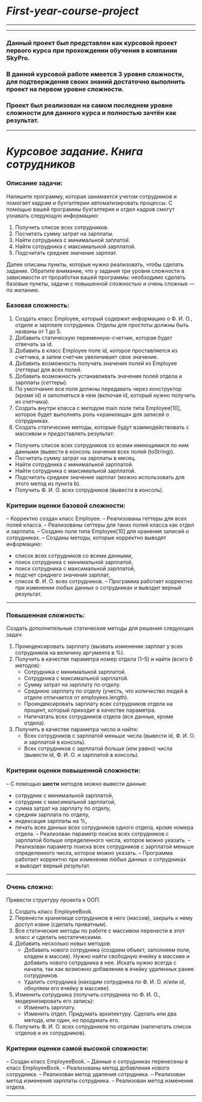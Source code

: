 # ***First-year-course-project***
-----------------------------------
-----------------------------------
### Данный проект был представлен как курсовой проект первого курса при прохождении обучения в компании SkyPro.
### В данной курсовой работе имеется 3 уровня сложности, для подтверждения своих знаний достаточно выполнить проект на первом уровне сложности.
### Проект был реализован на самом последнем уровне сложности для данного курса и полностью зачтён как результат.
-----------------------------------
# ***Курсовое задание. Книга сотрудников***
### Описание задачи:
Напишите программу, которая занимается учетом сотрудников и помогает кадрам и бухгалтерии автоматизировать процессы.
С помощью вашей программы бухгалтерия и отдел кадров смогут узнавать следующую информацию:
1. Получить список всех сотрудников.
2. Посчитать сумму затрат на зарплаты.
3. Найти сотрудника с минимальной заплатой.
4. Найти сотрудника с максимальной зарплатой.
5. Подсчитать среднее значение зарплат.

Далее описаны пункты, которые нужно реализовать, чтобы сделать задание.
Обратите внимание, что у задания три уровня сложности в зависимости от проработки вашей программы: необходимо сделать базовые пункты, задачи с повышенной сложностью и очень сложные — по желанию.

### Базовая сложность:
1. Создать класс Employee, который содержит информацию о Ф. И. О., отделе и зарплате сотрудника. Отделы для простоты должны быть названы от 1 до 5.
2. Добавить статическую переменную-счетчик, которая будет отвечать за id.
3. Добавить в класс Employee поле id, которое проставляется из счетчика, а затем счетчик увеличивает свое значение. 
4. Добавить возможность получать значения полей из Employee (геттеры) для всех полей.
5. Добавить возможность устанавливать значения полей отдела и зарплаты (сеттеры).
6. По умолчанию все поля должны передавать через конструктор (кроме id) и заполняться в нем (включая id, который нужно получить из счетчика).
7. Создать внутри класса с методом main поле типа Employee[10], которое будет выполнять роль «хранилища» для записей о сотрудниках.
8. Создать статические методы, которые будут взаимодействовать с массивом и предоставлять результат:
  - Получить список всех сотрудников со всеми имеющимися по ним данными (вывести в консоль значения всех полей (toString)).
  - Посчитать сумму затрат на зарплаты в месяц.
  - Найти сотрудника с минимальной зарплатой. 
  - Найти сотрудника с максимальной зарплатой. 
  - Подсчитать среднее значение зарплат (можно использовать для этого метод из пункта b). 
  - Получить Ф. И. О. всех сотрудников (вывести в консоль).
### Критерии оценки базовой сложности:
– Корректно создан класс Employee. 
– Реализованы геттеры для всех полей класса. 
– Реализованы сеттеры для таких полей класса как отдел и зарплата. 
– Создано поле типа Employee[10] для хранения записей о сотрудниках. 
– Созданы методы, которые корректно выводят информацию:
  - список всех сотрудников со всеми данными,
  - поиск сотрудника с минимальной зарплатой,
  - поиск сотрудника с максимальной зарплатой,
  - подсчет среднего значения зарплат,
  - список Ф. И. О. всех сотрудников.
– Программа работает корректно при изменении любых данных о сотрудниках и выводит верный результат.

-----------------------------------
### Повышенная сложность:
Создать дополнительные статические методы для решения следующих задач:
1. Проиндексировать зарплату (вызвать изменение зарплат у всех сотрудников на величину аргумента в %).
2. Получить в качестве параметра номер отдела (1–5) и найти (всего 6 методов):
    - Сотрудника с минимальной зарплатой.
    - Сотрудника с максимальной зарплатой.
    - Сумму затрат на зарплату по отделу.
    - Среднюю зарплату по отделу (учесть, что количество людей в отделе отличается от employees.length).
    - Проиндексировать зарплату всех сотрудников отдела на процент, который приходит в качестве параметра.
    - Напечатать всех сотрудников отдела (все данные, кроме отдела).
3. Получить в качестве параметра число и найти:
    - Всех сотрудников с зарплатой меньше числа (вывести id, Ф. И. О. и зарплатой в консоль).
    - Всех сотрудников с зарплатой больше (или равно) числа (вывести id, Ф. И. О. и зарплатой в консоль).
### Критерии оценки повышенной сложности:
– С помощью **шести** методов можно вывести данные: 
  - сотрудник с минимальной зарплатой,
  - сотрудник с максимальной зарплатой,
  - сумма затрат на зарплату по отделу,
  - средняя зарплата по отделу,
  - индексация зарплаты на %,
  - печать всех данных всех сотрудников одного отдела, кроме номера отдела.
– Реализован параметр поиска всех сотрудников с зарплатой больше определенного числа, которое можно указать.
– Реализован параметр поиска всех сотрудников с зарплатой меньше определенного числа, которое можно указать.
– Программа работает корректно при изменении любых данных о сотрудниках и выводит верный результат.

-----------------------------------
### Очень сложно:
Привести структуру проекта к ООП.
1. Создать класс EmployeeBook.
2. Перенести хранилище сотрудников в него (массив), закрыть к нему доступ извне (сделать приватным).
3. Все статические методы по работе с массивом перенести в этот класс и сделать нестатическими.
4. Добавить несколько новых методов:
    - Добавить нового сотрудника (создаем объект, заполняем поля, кладем в массив).
    Нужно найти свободную ячейку в массиве и добавить нового сотрудника в нее. Искать нужно всегда с начала, так как возможно добавление в ячейку удаленных ранее сотрудников.
    - Удалить сотрудника (находим сотрудника по Ф. И. О. и/или id, обнуляем его ячейку в массиве).
5. Изменить сотрудника (получить сотрудника по Ф. И. О., модернизировать его запись): 
    - Изменить зарплату.
    - Изменить отдел.
    Придумать архитектуру. Сделать или два метода, или один, но продумать его.
6. Получить Ф. И. О. всех сотрудников по отделам (напечатать список отделов и их сотрудников).
### Критерии оценки самой высокой сложности:
– Создан класс EmployeeBook. 
– Данные о сотрудниках перенесены в класс EmployeeBook. 
– Реализованы метод добавления нового сотрудника.
– Реализован метод удаления сотрудника.
– Реализован метод изменения зарплаты сотрудника.
– Реализован метод изменения отдела.

-----------------------------------
